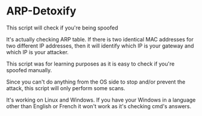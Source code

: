 # ARP-Detoxify
This script will check if you're being spoofed

It's actually checking ARP table. If there is two identical MAC addresses for two different IP addresses, 
then it will identify which IP is your gateway and which IP is your attacker.

This script was for learning purposes as it is easy to check if you're spoofed manually.

Since you can't do anything from the OS side to stop and/or prevent the attack, 
this script will only perform some scans. 

It's working on Linux and Windows. If you have your Windows in a language other than English or French it won't work as it's checking cmd's answers. 
